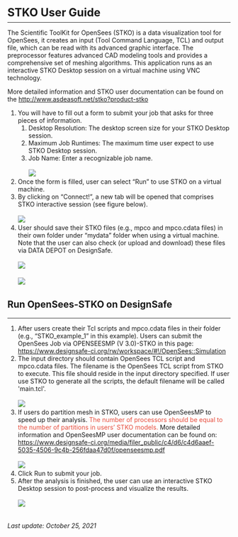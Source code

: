 <h3 style="font-size: 25px; margin-bottom: 7px;">STKO User Guide</h3>

<hr style="margin-top: 0px;">

The Scientific ToolKit for OpenSees (STKO) is a data visualization tool for OpenSees, it creates an input (Tool Command Language, TCL) and output file, which can be read with its advanced graphic interface. The preprocessor features advanced CAD modeling tools and provides a comprehensive set of meshing algorithms. This application runs as an interactive STKO Desktop session on a virtual machine using VNC technology. 

More detailed information and STKO user documentation can be found on the <a href="http://www.asdeasoft.net/stko?product-stko" target="_blank">http://www.asdeasoft.net/stko?product-stko</a>

<ol>
<li dir="ltr">
	You will have to fill out a form to submit your job that asks for three pieces of information.

<ol>
<li>
		Desktop Resolution: The desktop screen size for your STKO Desktop session. 
</li>
<li>
		Maximum Job Runtimes: The maximum time user expect to use STKO Desktop session.
</li>
<li>
		Job Name: Enter a recognizable job name.<br>
<br>
<img src="STKO-1.png"><br>
		 
</li>
</ol>
</li>
<li dir="ltr">
	Once the form is filled, user can select “Run” to use STKO on a virtual machine. 
</li>
<li dir="ltr">
	By clicking on “Connect!”, a new tab will be opened that comprises STKO interactive session (see figure below).<br>
<br>
	  <img src="STKO-2.png"><br>
	 
</li>
<li dir="ltr">
	User should save their STKO files (e.g., mpco and mpco.cdata files) in their own folder under “mydata” folder when using a virtual machine. Note that the user can also check (or upload and download) these files via DATA DEPOT on DesignSafe.<br>
<br>
	  <img src="STKO-3.png"><br>
<br>
	  <img src="STKO-4.png">
</li>
</ol>

<h2 dir="ltr">Run OpenSees-STKO on DesignSafe</h2>

<hr>
<ol>
<li dir="ltr">
	After users create their Tcl scripts and mpco.cdata files in their folder (e.g., “STKO_example_1” in this example). Users can submit the OpenSees Job via OPENSEESMP (V 3.0)-STKO in this page: <a href="https://www.designsafe-ci.org/rw/workspace/#!/OpenSees::Simulation" target="_blank">https://www.designsafe-ci.org/rw/workspace/#!/OpenSees::Simulation</a>
</li>
<li dir="ltr">
	The input directory should contain OpenSees TCL script and mpco.cdata files. The filename is the OpenSees TCL script from STKO to execute. This file should reside in the input directory specified. If user use STKO to generate all the scripts, the default filename will be called 'main.tcl'. <br>
<br>
	  <img src="STKO-5.png"><br>
	 
</li>
<li dir="ltr">
	If users do partition mesh in STKO, users can use OpenSeesMP to speed up their analysis. <span style="color: #e74c3c;">The number of processors should be equal to the number of partitions in users’ STKO models.</span> More detailed information and OpenSeesMP user documentation can be found on: <a href="https://www.designsafe-ci.org/media/filer_public/c4/d6/c4d6aaef-5035-4506-9c4b-256fdaa47d0f/openseesmp.pdf">https://www.designsafe-ci.org/media/filer_public/c4/d6/c4d6aaef-5035-4506-9c4b-256fdaa47d0f/openseesmp.pdf</a><br>
<br>
	  <img src="STKO-6.png"><br>
	 
</li>
<li dir="ltr">
	Click Run to submit your job.
</li>
<li dir="ltr">
	After the analysis is finished, the user can use an interactive STKO Desktop session to post-process and visualize the results.<br>
<br>
	  <img src="STKO-7.png">
</li>
</ol>


<br>
<em>Last update: October 25, 2021</em>

